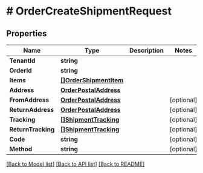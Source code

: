 # # OrderCreateShipmentRequest


## Properties 


Name | Type | Description | Notes
------------ | ------------- | ------------- | -------------
**TenantId**| **string** |   |
**OrderId**| **string** |   |
**Items**| [**[]OrderShipmentItem**](OrderShipmentItem.md) |   |
**Address**| [**OrderPostalAddress**](OrderPostalAddress.md) |   |
**FromAddress**| [**OrderPostalAddress**](OrderPostalAddress.md) |   | [optional]
**ReturnAddress**| [**OrderPostalAddress**](OrderPostalAddress.md) |   | [optional]
**Tracking**| [**[]ShipmentTracking**](ShipmentTracking.md) |   | [optional]
**ReturnTracking**| [**[]ShipmentTracking**](ShipmentTracking.md) |   | [optional]
**Code**| **string** |   | [optional]
**Method**| **string** |   | [optional]


[[Back to Model list]](../../README.md#models) [[Back to API list]](../../README.md#endpoints) [[Back to README]](../../README.md)

